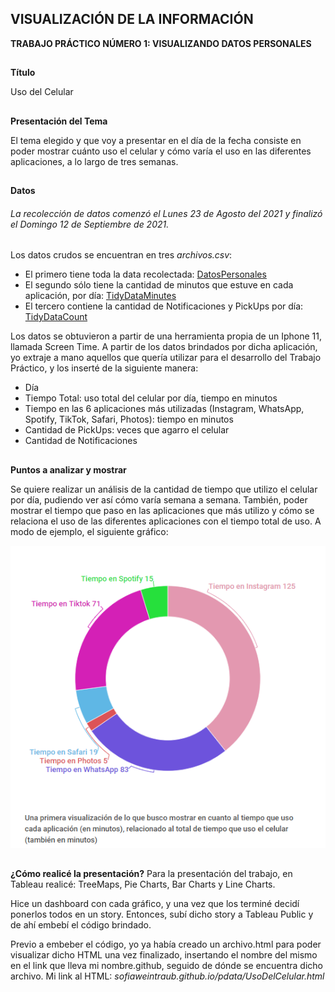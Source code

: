 ## VISUALIZACIÓN DE LA INFORMACIÓN
**TRABAJO PRÁCTICO NÚMERO 1: VISUALIZANDO DATOS PERSONALES**

##

**Título**

Uso del Celular

##

**Presentación del Tema**

El tema elegido y que voy a presentar en el día de la fecha consiste en poder mostrar cuánto uso el celular y cómo varía el uso en las diferentes aplicaciones, a lo largo de tres semanas.

##

**Datos**

###### La recolección de datos comenzó el Lunes 23 de Agosto del 2021 y finalizó el Domingo 12 de Septiembre de 2021.
Los datos crudos se encuentran en tres *archivos.csv*:
- El primero tiene toda la data recolectada: [DatosPersonales](DatosPersonales.csv)
- El segundo sólo tiene la cantidad de minutos que estuve en cada aplicación, por día: [TidyDataMinutes](TidyDataMinutes.csv)
- El tercero contiene la cantidad de Notificaciones y PickUps por día: [TidyDataCount](TidyDataCount.csv)

Los datos se obtuvieron a partir de una herramienta propia de un Iphone 11, llamada Screen Time. A partir de los datos brindados por dicha aplicación, yo extraje a mano aquellos que quería utilizar para el desarrollo del Trabajo Práctico, y los inserté de la siguiente manera:

- Día
- Tiempo Total: uso total del celular por día, tiempo en minutos
- Tiempo en las 6 aplicaciones más utilizadas (Instagram, WhatsApp, Spotify, TikTok, Safari, Photos): tiempo en minutos
- Cantidad de PickUps: veces que agarro el celular
- Cantidad de Notificaciones

##

**Puntos a analizar y mostrar**

Se quiere realizar un análisis de la cantidad de tiempo que utilizo el celular por día, pudiendo ver así cómo varía semana a semana. También, poder mostrar el tiempo que paso en las aplicaciones que más utilizo y cómo se relaciona el uso de las diferentes aplicaciones con el tiempo total de uso. 
A modo de ejemplo, el siguiente gráfico:

![](Grafico.png)

## 

**¿Cómo realicé la presentación?**
Para la presentación del trabajo, en Tableau realicé: TreeMaps, Pie Charts, Bar Charts y Line Charts. 

Hice un dashboard con cada gráfico, y una vez que los terminé decidí ponerlos todos en un story. Entonces, subí dicho story a Tableau Public y de ahí embebí el código brindado.

Previo a embeber el código, yo ya había creado un archivo.html para poder visualizar dicho HTML una vez finalizado, insertando el nombre del mismo en el link que lleva mi nombre.github, seguido de dónde se encuentra dicho archivo. Mi link al HTML: *sofiaweintraub.github.io/pdata/UsoDelCelular.html*

